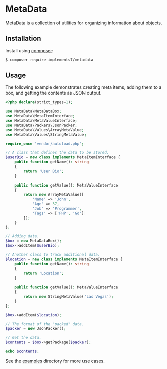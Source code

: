 # MetaData

MetaData is a collection of utilities for organizing information about objects.

## Installation

Install using [composer](https://getcomposer.org/):

```bash
$ composer require implements7/metadata
```

## Usage

The following example demonstrates creating meta items, adding them to a box, and getting the contents as JSON output. 

```php
<?php declare(strict_types=1);

use MetaData\MetaDataBox;
use MetaData\MetaItemInterface;
use MetaData\MetaValueInterface;
use MetaData\Packers\JsonPacker;
use MetaData\Values\ArrayMetaValue;
use MetaData\Values\StringMetaValue;

require_once 'vendor/autoload.php';

// A class that defines the data to be stored.
$userBio = new class implements MetaItemInterface {
    public function getName(): string
    {
        return 'User Bio';
    }

    public function getValue(): MetaValueInterface
    {
        return new ArrayMetaValue([
            'Name' => 'John',
            'Age' => 37,
            'Job' => 'Programmer',
            'Tags' => ['PHP', 'Go']
        ]);
    }
};

// Adding data.
$box = new MetaDataBox();
$box->addItem($userBio);

// Another class to track additional data.
$location = new class implements MetaItemInterface {
    public function getName(): string
    {
        return 'Location';
    }

    public function getValue(): MetaValueInterface
    {
        return new StringMetaValue('Las Vegas');
    }
};

$box->addItem($location);

// The format of the "packed" data.
$packer = new JsonPacker();

// Get the data.
$contents = $box->getPackage($packer);

echo $contents;
```

See the [examples](examples/) directory for more use cases.

